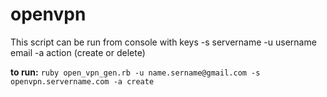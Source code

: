 # openvpn
This script can be run from console with keys 
-s servername
-u username email
-a action (create or delete)

**to run:**
`ruby open_vpn_gen.rb -u name.sername@gmail.com -s openvpn.servername.com -a create`
